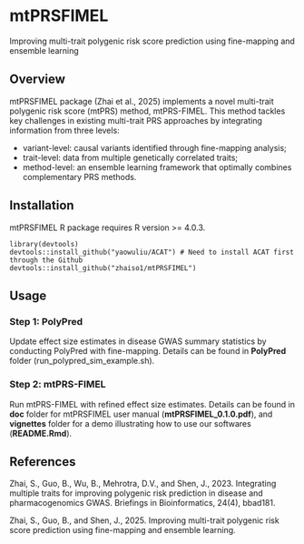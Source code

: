 # mtPRSFIMEL
Improving multi-trait polygenic risk score prediction using fine-mapping and ensemble learning

## Overview
mtPRSFIMEL package (Zhai et al., 2025) implements a novel multi-trait polygenic risk score (mtPRS) method, mtPRS-FIMEL. This method tackles key challenges in existing multi-trait PRS approaches by integrating information from three levels:
- variant-level: causal variants identified through fine-mapping analysis;
- trait-level: data from multiple genetically correlated traits;
- method-level: an ensemble learning framework that optimally combines complementary PRS methods.

## Installation

mtPRSFIMEL R package requires R version >= 4.0.3.

```
library(devtools)
devtools::install_github("yaowuliu/ACAT") # Need to install ACAT first through the Github
devtools::install_github("zhaiso1/mtPRSFIMEL")
```

## Usage

### Step 1: PolyPred

Update effect size estimates in disease GWAS summary statistics by conducting PolyPred with fine-mapping. Details can be found in **PolyPred** folder (run_polypred_sim_example.sh).

### Step 2: mtPRS-FIMEL

Run mtPRS-FIMEL with refined effect size estimates. Details can be found in **doc** folder for mtPRSFIMEL user manual (**mtPRSFIMEL_0.1.0.pdf**), and **vignettes** folder for a demo illustrating how to use our softwares (**README.Rmd**).

## References

Zhai, S., Guo, B., Wu, B., Mehrotra, D.V., and Shen, J., 2023. Integrating multiple traits for improving polygenic risk prediction in disease and pharmacogenomics GWAS. Briefings in Bioinformatics, 24(4), bbad181.

Zhai, S., Guo, B., and Shen, J., 2025. Improving multi-trait polygenic risk score prediction using fine-mapping and ensemble learning.
